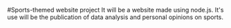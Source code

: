#Sports-themed website project
It will be a website made using node.js. It's use will be the publication of data analysis and personal opinions on sports. 
